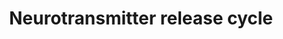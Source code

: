 ---
annotations:
- id: PW:0000003
  parent: signaling pathway
  type: Pathway Ontology
  value: signaling pathway
- id: PW:0000059
  parent: signaling pathway
  type: Pathway Ontology
  value: signaling pathway pertinent to the brain and nervous system
authors:
- Mkutmon
- Elisa
- Eweitz
description: 'Neurotransmitter is stored in the synaptic vesicle in the pre-synaptic
  terminal prior to its release in the synaptic cleft upon depolarization of the pre-synaptic
  membrane. The release of the neurotransmitter is a multi-step process that is controlled
  by electrical signals passing through the axons in form of action potential. Neurotransmitters
  include glutamate, acetylcholine, nor-epinephrine,  dopamine and seratonin. Each
  of the neurotransmitter cycle is independently described.Original Pathway at Reactome:
  http://www.reactome.org/PathwayBrowser/#DB=gk_current&FOCUS_SPECIES_ID=48887&FOCUS_PATHWAY_ID=112310'
last-edited: 2021-05-21
organisms:
- Bos taurus
redirect_from:
- /index.php/Pathway:WP3192
- /instance/WP3192
- /instance/WP3192_rr117569
revision: r117569
schema-jsonld:
- '@context': https://schema.org/
  '@id': https://wikipathways.github.io/pathways/WP3192.html
  '@type': Dataset
  creator:
    '@type': Organization
    name: WikiPathways
  description: 'Neurotransmitter is stored in the synaptic vesicle in the pre-synaptic
    terminal prior to its release in the synaptic cleft upon depolarization of the
    pre-synaptic membrane. The release of the neurotransmitter is a multi-step process
    that is controlled by electrical signals passing through the axons in form of
    action potential. Neurotransmitters include glutamate, acetylcholine, nor-epinephrine,  dopamine
    and seratonin. Each of the neurotransmitter cycle is independently described.Original
    Pathway at Reactome: http://www.reactome.org/PathwayBrowser/#DB=gk_current&FOCUS_SPECIES_ID=48887&FOCUS_PATHWAY_ID=112310'
  keywords:
  - 3-Methoxy-4-hydroxyphenylglycol
  - 5HT
  - 5HT[clathrin-sculptedmonoamine transportvesicle lumen]
  - ADP
  - ATP
  - Ac-CoA
  - AcCho
  - CHAT
  - Cho
  - CoA-SH
  - DA
  - DA[clathrin-sculptedmonoamine transportvesicle lumen]
  - FAD [mitochondrialouter membrane]
  - Glu
  - Glu[clathrin-sculptedglutamate transportvesicle lumen]
  - H+
  - H2O
  - H2O2
  - L-Gln
  - L-Glu
  - MAOA
  - NAd
  - NAd[clathrin-sculptedglutamate transportvesicle lumen]
  - NH3
  - NH4+
  - Na+
  - O-acetylcholine[clathrin-sculptedacetylcholinetransport vesiclelumen]
  - O2
  - Pi
  - RAB3A
  - RIMS1
  - SLC17A7
  - SLC18A2
  - SLC18A3
  - SLC22A2
  - SLC38A2
  - SLC5A7
  - SNAP25
  - STX1A
  - SYT1
  - UNC13B
  - VAMP2
  license: CC0
  name: Neurotransmitter release cycle
seo: CreativeWork
title: Neurotransmitter release cycle
wpid: WP3192
---
